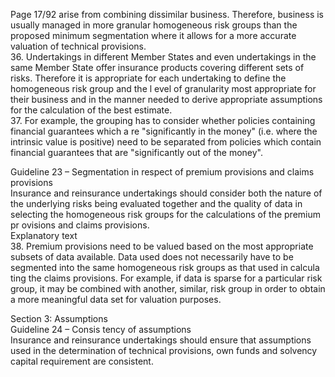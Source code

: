  
Page 17/92 
arise from combining dissimilar business. Therefore, business is usually managed in more 
granular homogeneous risk groups than the proposed minimum segmentation where it 
allows for a more accurate valuation of technical provisions.  
36. Undertakings in different Member States and even undertakings in the same Member State offer insurance products covering different sets of risks. Therefore it is appropriate for each undertaking to define the homogeneous risk group and the l evel of granularity most 
appropriate for their business and in the manner needed to derive appropriate assumptions for the calculation of the best estimate.  
37. For example, the grouping has to consider whether policies containing financial guarantees which a re "significantly in the money" (i.e. where the intrinsic value is positive) need to be 
separated from policies which contain financial guarantees that are "significantly out of the 
money".  
 
Guideline 23 – Segmentation in respect of premium provisions and claims provisions  
Insurance and reinsurance undertakings should consider both the nature of the underlying 
risks being evaluated together and the quality of data in selecting the homogeneous risk 
groups for the calculations of the premium pr ovisions and claims provisions.  
Explanatory text  
38. Premium provisions need to be valued based on the most appropriate subsets of data 
available. Data used does not necessarily have to be segmented into the same homogeneous risk groups as that used in calcula ting the claims provisions. For example, if 
data is sparse for a particular risk group, it may be combined with another, similar, risk group 
in order to obtain a more meaningful data set for valuation purposes.  
 
Section 3: Assumptions  
Guideline 24 – Consis tency of assumptions  
Insurance and reinsurance undertakings should ensure that assumptions used in the 
determination of technical provisions, own funds and solvency capital requirement are 
consistent.  